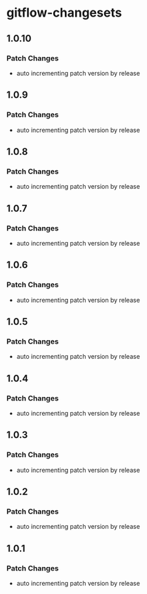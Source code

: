 # gitflow-changesets

## 1.0.10

### Patch Changes

- auto incrementing patch version by release

## 1.0.9

### Patch Changes

- auto incrementing patch version by release

## 1.0.8

### Patch Changes

- auto incrementing patch version by release

## 1.0.7

### Patch Changes

- auto incrementing patch version by release

## 1.0.6

### Patch Changes

- auto incrementing patch version by release

## 1.0.5

### Patch Changes

- auto incrementing patch version by release

## 1.0.4

### Patch Changes

- auto incrementing patch version by release

## 1.0.3

### Patch Changes

- auto incrementing patch version by release

## 1.0.2

### Patch Changes

- auto incrementing patch version by release

## 1.0.1

### Patch Changes

- auto incrementing patch version by release
